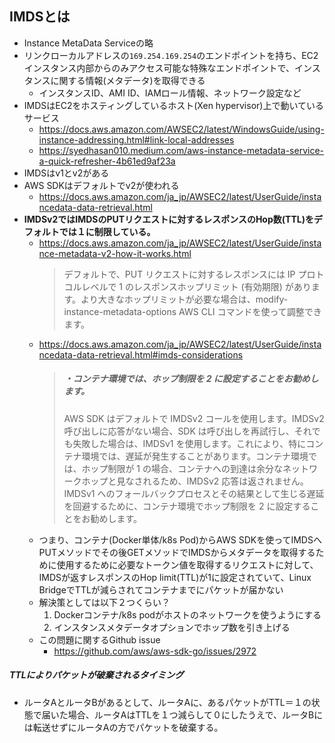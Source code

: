 ## IMDSとは
- Instance MetaData Serviceの略
- リンクローカルアドレスの`169.254.169.254`のエンドポイントを持ち、EC2インスタンス内部からのみアクセス可能な特殊なエンドポイントで、インスタンスに関する情報(メタデータ)を取得できる
  - インスタンスID、AMI ID、IAMロール情報、ネットワーク設定など
- IMDSはEC2をホスティングしているホスト(Xen hypervisor)上で動いているサービス
  - https://docs.aws.amazon.com/AWSEC2/latest/WindowsGuide/using-instance-addressing.html#link-local-addresses
  - https://syedhasan010.medium.com/aws-instance-metadata-service-a-quick-refresher-4b61ed9af23a
- IMDSはv1とv2がある
- AWS SDKはデフォルトでv2が使われる
  - https://docs.aws.amazon.com/ja_jp/AWSEC2/latest/UserGuide/instancedata-data-retrieval.html
- **IMDSv2ではIMDSのPUTリクエストに対するレスポンスのHop数(TTL)をデフォルトでは１に制限している。**
  - https://docs.aws.amazon.com/ja_jp/AWSEC2/latest/UserGuide/instance-metadata-v2-how-it-works.html  
    > デフォルトで、PUT リクエストに対するレスポンスには IP プロトコルレベルで 1 のレスポンスホップリミット (有効期限) があります。より大きなホップリミットが必要な場合は、modify-instance-metadata-options AWS CLI コマンドを使って調整できます。
  - https://docs.aws.amazon.com/ja_jp/AWSEC2/latest/UserGuide/instancedata-data-retrieval.html#imds-considerations  
    > ##### ・コンテナ環境では、ホップ制限を 2 に設定することをお勧めします。
    > AWS SDK はデフォルトで IMDSv2 コールを使用します。IMDSv2 呼び出しに応答がない場合、SDK は呼び出しを再試行し、それでも失敗した場合は、IMDSv1 を使用します。これにより、特にコンテナ環境では、遅延が発生することがあります。コンテナ環境では、ホップ制限が 1 の場合、コンテナへの到達は余分なネットワークホップと見なされるため、IMDSv2 応答は返されません。IMDSv1 へのフォールバックプロセスとその結果として生じる遅延を回避するために、コンテナ環境でホップ制限を 2 に設定することをお勧めします。
  - つまり、コンテナ(Docker単体/k8s Pod)からAWS SDKを使ってIMDSへPUTメソッドでその後GETメソッドでIMDSからメタデータを取得するために使用するために必要なトークン値を取得するリクエストに対して、IMDSが返すレスポンスのHop limit(TTL)が1に設定されていて、Linux BridgeでTTLが減らされてコンテナまでにパケットが届かない
  - 解決策としては以下２つくらい？
    1. Dockerコンテナ/k8s podがホストのネットワークを使うようにする
    2. インスタンスメタデータオプションでホップ数を引き上げる  
  - この問題に関するGithub issue
    - https://github.com/aws/aws-sdk-go/issues/2972

##### TTLによりパケットが破棄されるタイミング
- ルータAとルータBがあるとして、ルータAに、あるパケットがTTL＝１の状態で届いた場合、ルータAはTTLを１つ減らして０にしたうえで、ルータBには転送せずにルータAの方でパケットを破棄する。
